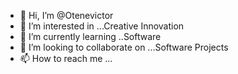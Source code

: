 - 👋 Hi, I’m @Otenevictor
- 👀 I’m interested in ...Creative Innovation
- 🌱 I’m currently learning ..Software
- 💞️ I’m looking to collaborate on ...Software Projects
- 📫 How to reach me ...

<!---
Otenevictor/Otenevictor is a ✨ special ✨ repository because its `README.md` (this file) appears on your GitHub profile.
You can click the Preview link to take a look at your changes.
--->

